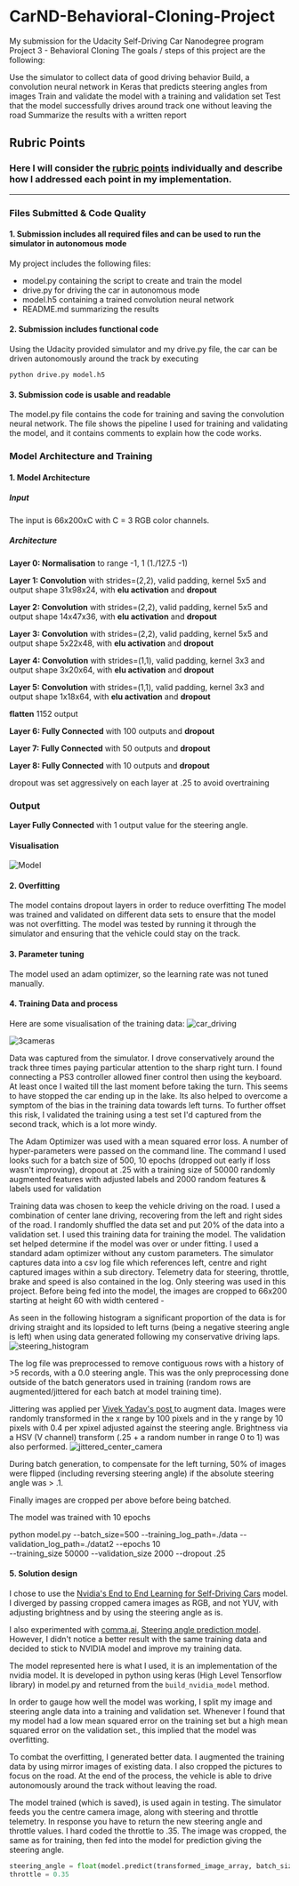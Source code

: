 # CarND-Behavioral-Cloning-Project
My submission for the Udacity Self-Driving Car Nanodegree program Project 3 - Behavioral Cloning
The goals / steps of this project are the following:

Use the simulator to collect data of good driving behavior
Build, a convolution neural network in Keras that predicts steering angles from images
Train and validate the model with a training and validation set
Test that the model successfully drives around track one without leaving the road
Summarize the results with a written report

[model]: ./images/model.png
[steering_histogram]: ./images/steering_histogram.png
[jittered_center_camera]: ./images/jittered_center_camera.png
[car_driving]: ./images/car_driving.png
[3cameras]: ./images/3cameras.png

## Rubric Points
### Here I will consider the [rubric points](https://review.udacity.com/#!/rubrics/432/view) individually and describe how I addressed each point in my implementation.  

---
### Files Submitted & Code Quality

#### 1. Submission includes all required files and can be used to run the simulator in autonomous mode

My project includes the following files:
* model.py containing the script to create and train the model
* drive.py for driving the car in autonomous mode
* model.h5 containing a trained convolution neural network 
* README.md summarizing the results

#### 2. Submission includes functional code
Using the Udacity provided simulator and my drive.py file, the car can be driven autonomously around the track by executing 
```
python drive.py model.h5
```

#### 3. Submission code is usable and readable

The model.py file contains the code for training and saving the convolution neural network. The file shows the pipeline I used for training and validating the model, and it contains comments to explain how the code works.



### Model Architecture and Training
#### 1. Model Architecture
##### Input

The input is 66x200xC with C = 3 RGB color channels.

##### Architecture
**Layer 0: Normalisation** to range -1, 1 (1./127.5 -1)

**Layer 1: Convolution** with strides=(2,2), valid padding, kernel 5x5 and output shape 31x98x24, with **elu activation** and **dropout**

**Layer 2: Convolution** with strides=(2,2), valid padding, kernel 5x5 and output shape 14x47x36, with **elu activation** and **dropout**

**Layer 3: Convolution** with strides=(2,2), valid padding, kernel 5x5 and output shape 5x22x48, with **elu activation** and **dropout**

**Layer 4: Convolution** with strides=(1,1), valid padding, kernel 3x3 and output shape 3x20x64, with **elu activation** and **dropout**

**Layer 5: Convolution** with strides=(1,1), valid padding, kernel 3x3 and output shape 1x18x64, with **elu activation** and **dropout**

**flatten** 1152 output

**Layer 6: Fully Connected** with 100 outputs and **dropout**

**Layer 7: Fully Connected** with 50 outputs and **dropout**

**Layer 8: Fully Connected** with 10 outputs and **dropout**

dropout was set aggressively on each layer at .25 to avoid overtraining
### Output

**Layer Fully Connected** with 1 output value for the steering angle.

#### Visualisation
![Model][model]

#### 2. Overfitting
The model contains dropout layers in order to reduce overfitting
The model was trained and validated on different data sets to ensure that the model was not overfitting. The model was tested by running it through the simulator and ensuring that the vehicle could stay on the track.

#### 3. Parameter tuning
The model used an adam optimizer, so the learning rate was not tuned manually.

#### 4. Training Data and process

Here are some visualisation of the training data:
![car_driving][car_driving]

![3cameras][3cameras]


Data was captured from the simulator. I drove conservatively around the track three times paying particular attention to the sharp right turn. I found connecting a PS3 controller allowed finer control then using the keyboard. At least once I waited till the last moment before taking the turn. This seems to have stopped the car ending up in the lake. Its also helped to overcome a symptom of the bias in the training data towards left turns. To further offset this risk, I validated the training using a test set I'd captured from the second track, which is a lot more windy.


The Adam Optimizer was used with a mean squared error loss. A number of hyper-parameters were passed on the command line. The command I used looks such for a batch size of 500, 10 epochs (dropped out early if loss wasn't improving), dropout at .25 with a training size of 50000 randomly augmented features with adjusted labels and 2000 random features & labels used for validation


Training data was chosen to keep the vehicle driving on the road. I used a combination of center lane driving, recovering from the left and right sides of the road.
I  randomly shuffled the data set and put 20% of the data into a validation set. 
I used this training data for training the model. The validation set helped determine if the model was over or under fitting.
I used a standard adam optimizer without any custom parameters.
The simulator captures data into a csv log file which references left, centre and right captured images within a sub directory. Telemetry data for steering, throttle, brake and speed is also contained in the log. Only steering was used in this project.
Before being fed into the model, the images are cropped to 66x200 starting at height 60 with width centered -

As seen in the following histogram a significant proportion of the data is for driving straight and its lopsided to left turns (being a negative steering angle is left) when using data generated following my conservative driving laps.
![steering_histogram][steering_histogram]

The log file was preprocessed to remove contiguous rows with a history of >5 records, with a 0.0 steering angle. This was the only preprocessing done outside of the batch generators used in training (random rows are augmented/jittered for each batch at model training time).

Jittering was applied per [Vivek Yadav's post ](https://chatbotslife.com/using-augmentation-to-mimic-human-driving-496b569760a9#.yh93soib0) to augment data. Images were randomly transformed in the x range by 100 pixels and in the y range by 10 pixels with 0.4 per xpixel adjusted against the steering angle. Brightness via a HSV (V channel) transform (.25 + a random number in range 0 to 1) was also performed.
![jittered_center_camera][jittered_center_camera]


During batch generation, to compensate for the left turning, 50% of images were flipped (including reversing steering angle) if the absolute steering angle was > .1.

Finally images are cropped per above before being batched.

The model was trained with 10 epochs

python model.py --batch_size=500 --training_log_path=./data --validation_log_path=./datat2 --epochs 10 \
--training_size 50000 --validation_size 2000 --dropout .25


#### 5. Solution design

I chose to use the [Nvidia's End to End Learning for Self-Driving Cars](http://images.nvidia.com/content/tegra/automotive/images/2016/solutions/pdf/end-to-end-dl-using-px.pdf) model. I diverged by passing cropped camera images as RGB, and not YUV, with adjusting brightness and by using the steering angle as is.

I also experimented with [comma.ai](http://comma.ai/), [Steering angle prediction model](https://github.com/commaai/research/blob/master/train_steering_model.py). However, I didn't notice a better result with the same training data and decided to stick to NVIDIA model and improve my training data. 

The model represented here is what I used, it is an implementation of the nvidia model. It is developed in python using keras (High Level Tensorflow library) in model.py and returned from the `build_nvidia_model` method. 

In order to gauge how well the model was working, I split my image and steering angle data into a training and validation set. 
Whenever I found that my  model had a low mean squared error on the training set but a high mean squared error on the validation set., this implied that the model was overfitting. 

To combat the overfitting, I generated better data. I augmented the training data by using mirror images of existing data. I also cropped the pictures to focus on the road.
At the end of the process, the vehicle is able to drive autonomously around the track without leaving the road.


The model trained (which is saved), is used again in testing. The simulator feeds you the centre camera image, along with steering and throttle telemetry. In response you have to return the new steering angle and throttle values. I hard coded the throttle to .35. The image was cropped, the same as for training, then fed into the model for prediction giving the steering angle.

```python
steering_angle = float(model.predict(transformed_image_array, batch_size=1))
throttle = 0.35
```

